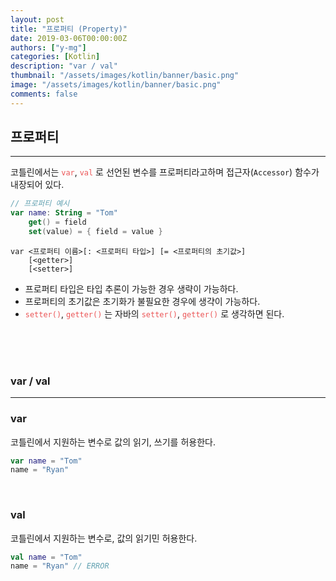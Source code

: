 ```yaml
---
layout: post
title: "프로퍼티 (Property)"
date: 2019-03-06T00:00:00Z
authors: ["y-mg"]
categories: [Kotlin]
description: "var / val"
thumbnail: "/assets/images/kotlin/banner/basic.png"
image: "/assets/images/kotlin/banner/basic.png"
comments: false
---
```


## 프로퍼티
***
코틀린에서는 <code style="color: #eb5657;">var</code>, <code style="color: #eb5657;">val</code> 로 선언된 변수를 프로퍼티라고하며 접근자(`Accessor`) 함수가 내장되어 있다.
<br/>

```kotlin
// 프로퍼티 예시
var name: String = "Tom"
    get() = field
    set(value) = { field = value }
```

```
var <프로퍼티 이름>[: <프로퍼티 타입>] [= <프로퍼티의 초기값>]
    [<getter>]
    [<setter>]
```
- 프로퍼티 타입은 타입 추론이 가능한 경우 생략이 가능하다.
- 프로퍼티의 초기값은 초기화가 불필요한 경우에 생갹이 가능하다.
- <code style="color: #eb5657;">setter()</code>, <code style="color: #eb5657;">getter()</code> 는 자바의 <code style="color: #eb5657;">setter()</code>, <code style="color: #eb5657;">getter()</code> 로 생각하면 된다.
<br/>
<br/>
<br/>



### var / val
***
### var
코틀린에서 지원하는 변수로 값의 읽기, 쓰기를 허용한다.
<br/>

```kotlin
var name = "Tom"
name = "Ryan"
```
<br/>

### val
코틀린에서 지원하는 변수로, 값의 읽기민 허용한다.
<br/>

```kotlin
val name = "Tom"
name = "Ryan" // ERROR
```